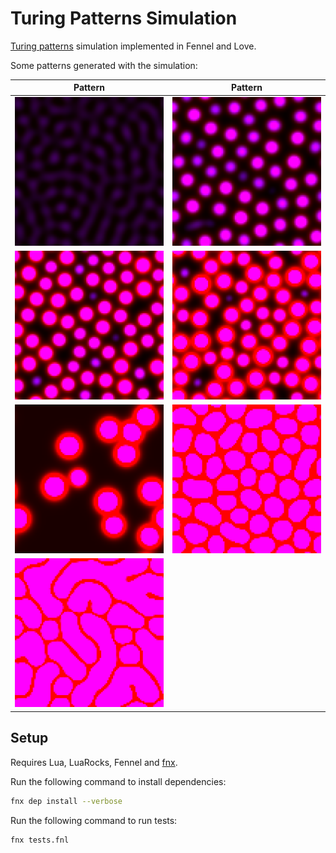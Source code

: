 # Turing Patterns Simulation

[Turing patterns](https://en.wikipedia.org/wiki/Turing_pattern) simulation
implemented in Fennel and Love.

Some patterns generated with the simulation:

| Pattern | Pattern |
|---------|---------|
| ![Pattern 1](patterns/pattern-1.png) | ![Pattern 2](patterns/pattern-2.png) |
| ![Pattern 3](patterns/pattern-3.png) | ![Pattern 4](patterns/pattern-4.png) |
| ![Pattern 5](patterns/pattern-5.png) | ![Pattern 6](patterns/pattern-6.png) |
| ![Pattern 7](patterns/pattern-7.png) | |

## Setup

Requires Lua, LuaRocks, Fennel and [fnx](https://github.com/gbaptista/fnx).

Run the following command to install dependencies:

```bash
fnx dep install --verbose
```

Run the following command to run tests:

```bash
fnx tests.fnl
```
